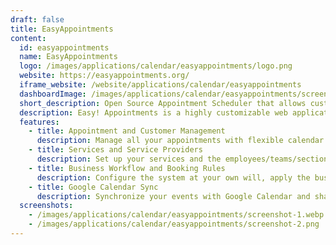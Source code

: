 ```yaml
---
draft: false
title: EasyAppointments
content:
  id: easyappointments
  name: EasyAppointments
  logo: /images/applications/calendar/easyappointments/logo.png
  website: https://easyappointments.org/
  iframe_website: /website/applications/calendar/easyappointments
  dashboardImage: /images/applications/calendar/easyappointments/screenshot-1.webp
  short_description: Open Source Appointment Scheduler that allows customers to book appointments with you
  description: Easy! Appointments is a highly customizable web application that allows customers to book appointments with you via a sophisticated web interface. Moreover, it provides the ability to sync your data with Google Calendar so you can use it with other services.  Easy! Appointments will run smoothly with your existing website as it can be installed in a single folder of the server and of course, share an existing database.
  features:
    - title: Appointment and Customer Management
      description: Manage all your appointments with flexible calendar displays and layouts. Handle all the customer information and their booking history more easily than ever.
    - title: Services and Service Providers
      description: Set up your services and the employees/teams/sections that will serve the customers. Each service is completely configurable and every provider has his schedule.
    - title: Business Workflow and Booking Rules
      description: Configure the system at your own will, apply the business hours and breaks, and let customers book, modify, or cancel appointments within specific time periods.
    - title: Google Calendar Sync
      description: Synchronize your events with Google Calendar and share them with other applications. Providers and secretaries will be able to schedule their data as well.
  screenshots:
    - /images/applications/calendar/easyappointments/screenshot-1.webp
    - /images/applications/calendar/easyappointments/screenshot-2.png
---
```

